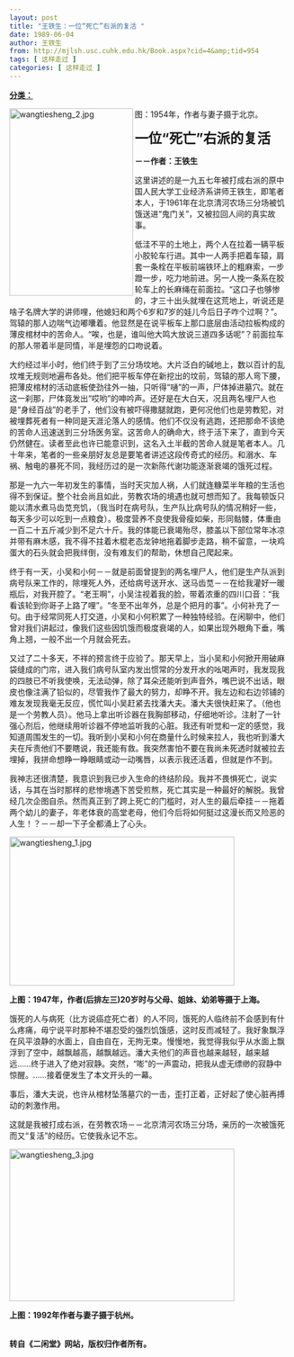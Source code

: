 ```yaml
---
layout: post
title: "王铁生：一位“死亡”右派的复活 "
date: 1989-06-04
author: 王铁生
from: http://mjlsh.usc.cuhk.edu.hk/Book.aspx?cid=4&amp;tid=954
tags: [ 这样走过 ]
categories: [ 这样走过 ]
---
```


<div style="margin: 15px 10px 10px 0px;">
<div>
<span id="ctl00_ContentPlaceHolder1_chapter1_SubjectLabel" style="font-weight:bold;text-decoration:underline;">
   分类：
  </span>
</div>
<p>
<img align="left" alt="wangtiesheng_2.jpg" border="0" height="333" src="https://i.imgur.com/ljj6TXq.jpeg" width="220"/>
</p>
<p>
</p>
<p>
  图：1954年，作者与妻子摄于北京。
 </p>
<p>
</p>
<p>
</p>
<p>
<strong>
<font size="5">
    一位“死亡”右派的复活
   </font>
</strong>
</p>
<p>
<strong>
   －－作者：王铁生
  </strong>
</p>
<p>
  这里讲述的是一九五七年被打成右派的原中国人民大学工业经济系讲师王铁生，即笔者本人，于1961年在北京清河农场三分场被饥饿送进“鬼门关”，又被拉回人间的真实故事。
 </p>
<p>
  低洼不平的土地上，两个人在拉着一辆平板小胶轮车行进。其中一人两手把着车辕，肩套一条栓在平板前端铁环上的粗麻索，一步蹬一步，吃力地前进。另一人挽一条系在胶轮车上的长麻绳在前面拉。“这口子也够惨的，才三十出头就埋在这荒地上，听说还是啥子名牌大学的讲师哩，他媳妇和两个6岁和7岁的娃儿今后日子咋个过啊？”。驾辕的那人边喘气边嘟囔着。他显然是在说平板车上那口底层由活动拉板构成的薄皮棺材中的苦命人。“唉，也是，谁叫他大鸣大放说三道四多话呢”？前面拉车的那人带着半是同情，半是埋怨的口吻说着。
 </p>
<p>
  大约经过半小时，他们终于到了三分场坟地。大片泛白的碱地上，数以百计的乱坟堆无规则地遍布各处。他们把平板车停在新挖出的坟前，驾辕的那人弯下腰，把薄皮棺材的活动底板使劲往外一抽，只听得“嗵”的一声，尸体掉进墓穴。就在这一刹那，尸体竟发出“哎哟”的呻吟声。还好是在大白天，况且两名埋尸人也是“身经百战”的老手了，他们没有被吓得撒腿就跑，更何况他们也是劳教犯，对被埋葬死者有一种同是天涯沦落人的感情。他们不仅没有逃跑，还把那命不该绝的苦命人迅速送到三分场医务室。这苦命人的确命大，终于活下来了，直到今天仍然健在。读者至此也许已能意识到，这名入土半截的苦命人就是笔者本人。几十年来，笔者的一些亲朋好友总是要笔者讲述这段传奇式的经历。和溺水、车祸、触电的暴死不同，我经历过的是一次新陈代谢功能逐渐衰竭的饿死过程。
 </p>
<p>
  那是一九六一年初发生的事情，当时天灾加人祸，人们就连糠菜半年粮的生活也得不到保证。整个社会尚且如此，劳教农场的境遇也就可想而知了。我每顿饭只能以清水煮马齿苋充饥，（我当时在病号队，生产队比病号队的情况稍好一些，每天多少可以吃到一点粮食）。极度营养不良使我骨瘦如柴，形同骷髅，体重由一百二十五斤减少到不足六十斤。我的体能已衰竭殆尽，膝盖以下部位常年冰凉并带有麻木感，我不得不拄着木棍老态龙钟地拖着脚步走路，稍不留意，一块鸡蛋大的石头就会把我绊倒，没有难友们的帮助，休想自己爬起来。
 </p>
<p>
  终于有一天，小吴和小何－－就是前面曾提到的两名埋尸人，他们是生产队派到病号队来工作的，除埋死人外，还给病号送开水、送马齿苋－－在给我灌好一暖瓶后，对我开腔了。“老王啊”，小吴注视着我的脸，带着浓重的四川口音：“我看该轮到你哥子上路了哩”。“冬至不出年外，总是个把月的事”。小何补充了一句。由于经常同死人打交道，小吴和小何积累了一种独特经验。在闲聊中，他们曾对我们讲起过，像我们这些因饥饿而极度衰竭的人，如果出现外眼角下垂，嘴角上翘，一般不出一个月就会死去。
 </p>
<p>
  又过了二十多天，不祥的预言终于应验了。那天早上，当小吴和小何掀开用破麻袋缝成的门帘，进入我们病号队室内发出惯常的分发开水的吆喝声时，我发现我的四肢已不听我使唤，无法动弹，除了耳朵还能听到声音外，嘴巴说不出话，眼皮也像注满了铅似的，尽管我作了最大的努力，却睁不开。我左边和右边邻铺的难友发现我毫无反应，慌忙叫小吴赶紧去找潘大夫。潘大夫很快赶来了。（他也是一个劳教人员）。他马上拿出听诊器在我胸部移动，仔细地听诊。注射了一针强心剂后，他继续用听诊器不停地监听我的心脏。我还有听觉和一定的感觉，我知道周围发生的一切。我听到小吴和小何在商量什么时候来拉人，我也听到潘大夫在斥责他们不要瞎说，我还能有救。我突然害怕不要在我尚未死透时就被拉去埋掉，我拼命想睁一睁眼睛或动一动嘴唇，以表示我还活着，但就是作不到。
 </p>
<p>
  我神志还很清楚，我意识到我已步入生命的终结阶段。我并不畏惧死亡，说实话，与其在当时那样的悲惨境遇下苦受煎熬，死亡其实是一种最好的解脱。我曾经几次企图自杀。然而真正到了跨上死亡的门槛时，对人生的最后牵挂－－拖着两个幼儿的妻子，年老体衰的高堂老母，他们今后将如何挺过这漫长而又险恶的人生！？－－却一下子全都涌上了心头。
 </p>
<p>
<img align="top" alt="wangtiesheng_1.jpg" border="0" height="265" src="https://i.imgur.com/hlycKcl.jpg" width="400"/>
</p>
<p>
<strong>
   上图：1947年，作者(后排左三)20岁时与父母、姐妹、幼弟等摄于上海。
  </strong>
</p>
<p>
  饿死的人与病死（比方说癌症死亡者）的人不同，饿死的人临终前不会感到有什么疼痛，毋宁说平时那种不堪忍受的强烈饥饿感，这时反而减轻了。我好象飘浮在风平浪静的水面上，自由自在，无拘无束。慢慢地，我觉得我似乎从水面上飘浮到了空中，越飘越高，越飘越远。潘大夫他们的声音也越来越轻，越来越远……终于进入了绝对寂静。突然，“嘭”的一声震动，把我从虚无缥缈的寂静中惊醒。……接着便发生了本文开头的一幕。
 </p>
<p>
  事后，潘大夫说，也许从棺材坠落墓穴的一击，歪打正着，正好起了使心脏再搏动的刺激作用。
 </p>
<p>
  这就是我被打成右派，在劳教农场－－北京清河农场三分场，亲历的一次被饿死而又“复活”的经历。它使我永记不忘。
 </p>
<p>
<img align="top" alt="wangtiesheng_3.jpg" border="0" height="271" src="https://i.imgur.com/i0MP6CT.jpg" width="400"/>
</p>
<p>
<strong>
   上图：1992年作者与妻子摄于杭州。
  </strong>
</p>
<p>
<br/>
<strong>
   转自《二闲堂》网站，版权归作者所有。
  </strong>
</p>
</div>

